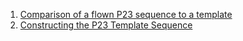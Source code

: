 
1. [Comparison of a flown P23 sequence to a template](https://pyflightcoach.github.io/PyFlightCoach/p23_post_process.html)
2. [Constructing the P23 Template Sequence](https://pyflightcoach.github.io/PyFlightCoach/p23_template.html)

